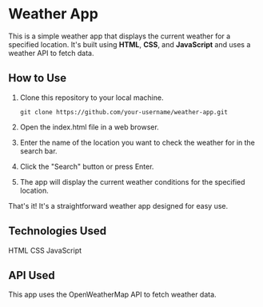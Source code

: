 # Weather App

This is a simple weather app that displays the current weather for a specified location. It's built using **HTML**, **CSS**, and **JavaScript** and uses a weather API to fetch data.

## How to Use

1. Clone this repository to your local machine.

   ```shell
   git clone https://github.com/your-username/weather-app.git
2. Open the index.html file in a web browser.

3. Enter the name of the location you want to check the weather for in the search bar.

4. Click the "Search" button or press Enter.

5. The app will display the current weather conditions for the specified location.

That's it! It's a straightforward weather app designed for easy use.

## Technologies Used
HTML
CSS
JavaScript
## API Used
This app uses the OpenWeatherMap API to fetch weather data.
